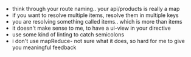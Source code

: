 - think through your route naming.. your api/products is really a map
- if you want to resolve multiple items, resolve them in multiple keys
- you are resolving something called items.. which is more than items
- it doesn't make sense to me, to have a ui-view in your directive
- use some kind of linting to catch semicolons
- i don't use mapReduce- not sure what it does, so hard for me to give you meaningful feedback
